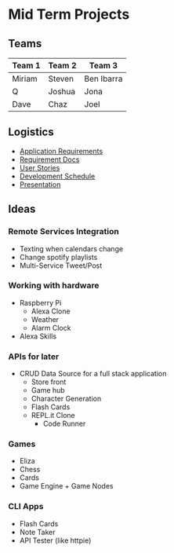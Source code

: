 # Mid Term Projects

## Teams


|Team 1|Team 2|Team 3|
|------|------|----------|
|Miriam|Steven|Ben Ibarra|
|Q		 |Joshua|Jona|
|Dave	 |Chaz	|Joel|


## Logistics

- [Application Requirements](./requirements.md)
- [Requirement Docs](../software-requirements.md)
- [User Stories](../user-stories.md)
- [Development Schedule](./schedule.md)
- [Presentation](https://docs.google.com/presentation/d/1jmnVceamFG8mUcP_7zaE06Ai_Jpv2nw6Io5my9m9-i0/edit#slide=id.g2accd1c413_3_31)

## Ideas

### Remote Services Integration

- Texting when calendars change
- Change spotify playlists
- Multi-Service Tweet/Post

### Working with hardware

- Raspberry Pi
  - Alexa Clone
  - Weather
  - Alarm Clock
- Alexa Skills

### APIs for later

- CRUD Data Source for a full stack application
  - Store front
  - Game hub
  - Character Generation
  - Flash Cards
  - REPL.it Clone
    - Code Runner

### Games

- Eliza
- Chess
- Cards
- Game Engine + Game Nodes

### CLI Apps

- Flash Cards
- Note Taker
- API Tester (like httpie)
